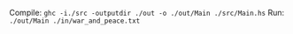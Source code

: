 Compile: `ghc -i./src -outputdir ./out -o ./out/Main ./src/Main.hs`
Run: `./out/Main ./in/war_and_peace.txt`
